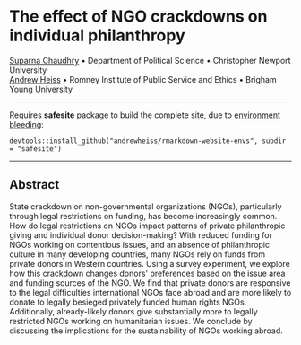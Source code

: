 # The effect of NGO crackdowns on individual philanthropy

[Suparna Chaudhry](http://www.suparnachaudhry.com/) • Department of Political Science • Christopher Newport University  
[Andrew Heiss](https://www.andrewheiss.com/) • Romney Institute of Public Service and Ethics • Brigham Young University

---

Requires **safesite** package to build the complete site, due to [environment bleeding](https://github.com/andrewheiss/rmarkdown-website-envs):

    devtools::install_github("andrewheiss/rmarkdown-website-envs", subdir = "safesite")

---

## Abstract

State crackdown on non-governmental organizations (NGOs), particularly through legal restrictions on funding, has become increasingly common. How do legal restrictions on NGOs impact patterns of private philanthropic giving and individual donor decision-making? With reduced funding for NGOs working on contentious issues, and an absence of philanthropic culture in many developing countries, many NGOs rely on funds from private donors in Western countries. Using a survey experiment, we explore how this crackdown changes donors' preferences based on the issue area and funding sources of the NGO. We find that private donors are responsive to the legal difficulties international NGOs face abroad and are more likely to donate to legally besieged privately funded human rights NGOs. Additionally, already-likely donors give substantially more to legally restricted NGOs working on humanitarian issues. We conclude by discussing the implications for the sustainability of NGOs working abroad.
